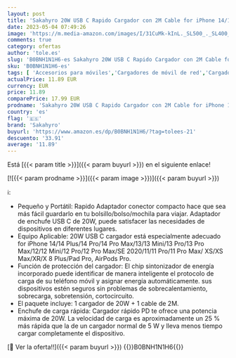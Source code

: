 ```yaml
---
layout: post
title: 'Sakahyro 20W USB C Rapido Cargador con 2M Cable for iPhone 14/14 Pro/14 Pro Max/14 Plus/13/12/11/XS/XS MAX/XR/X  USBC Rápida Carga Cabezal Enchufe Adaptador Pared Charger Corrient'
date: 2023-05-04 07:49:26
image: 'https://m.media-amazon.com/images/I/31CuMk-kInL._SL500_._SL400_.jpg'
comments: true
category: ofertas
author: 'tole.es'
slug: 'B0BNH1N1H6-es Sakahyro 20W USB C Rapido Cargador con 2M Cable for iPhone...'
sku: 'B0BNH1N1H6-es'
tags: [ 'Accesorios para móviles','Cargadores de móvil de red','Cargadores para móviles','Comunicación móvil y accesorios','Electrónica','iphone','sakahyro','🇪🇸', ]
actualPrice: 11.89 EUR
currency: EUR
price: 11.89
comparePrice: 17.99 EUR
prodname: 'Sakahyro 20W USB C Rapido Cargador con 2M Cable for iPhone 14/14 Pro/14 Pro Max/14 Plus/13/12/11/XS/XS MAX/XR/X  USBC Rápida Carga Cabezal Enchufe Adaptador Pared Charger Corrient'
country: 'es'
flag: '🇪🇸'
brand: 'Sakahyro'
buyurl: 'https://www.amazon.es/dp/B0BNH1N1H6/?tag=tolees-21'
descuento: '33.91'
average: '11.89'
---
```


Está [{{< param title >}}]({{< param buyurl >}}) en el siguiente enlace!

[![{{< param prodname >}}]({{< param image >}})]({{< param buyurl >}})

ℹ️:

- Pequeño y Portátil: Rapido Adaptador conector compacto hace que sea más fácil guardarlo en tu bolsillo/bolso/mochila para viajar. Adaptador de enchufe USB C de 20W, puede satisfacer las necesidades de dispositivos en diferentes lugares.
- Equipo Aplicable: 20W USB C cargador está especialmente adecuado for iPhone 14/14 Plus/14 Pro/14 Pro Max/13/13 Mini/13 Pro/13 Pro Max/12/12 Mini/12 Pro/12 Pro Max/SE 2020/11/11 Pro/11 Pro Max/ XS/XS Max/XR/X 8 Plus/Pad Pro, AirPods Pro.
- Función de protección del cargador: El chip sintonizador de energía incorporado puede identificar de manera inteligente el protocolo de carga de su teléfono móvil y asignar energía automáticamente. sus dispositivos estén seguros sin problemas de sobrecalentamiento, sobrecarga, sobretensión, cortocircuito.
- El paquete incluye: 1 cargador de 20W + 1 cable de 2M.
- Enchufe de carga rápida: Cargador rápido PD te ofrece una potencia máxima de 20W. La velocidad de carga es aproximadamente un 25 % más rápida que la de un cargador normal de 5 W y lleva menos tiempo cargar completamente el dispositivo.

[🛒 Ver la oferta!!]({{< param buyurl >}})
{{<world>}}B0BNH1N1H6{{</world>}}
